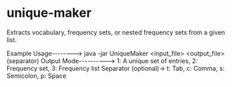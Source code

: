 # unique-maker
Extracts vocabulary, frequency sets, or nested frequency sets from a given list.

Example Usage--------> java -jar UniqueMaker <input_file> <output_file> <mode> (separator)
Output Mode----------> 1: A unique set of entries, 2: Frequency set, 3: Frequency list
Separator (optional)-> t: Tab, c: Comma, s: Semicolon, p: Space